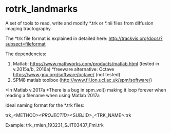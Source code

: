 # rotrk_landmarks
A set of tools to read, write and modify *.trk or *.nii files from diffusion imaging tractography. 


The *trk file format is explained in detailed here: 
http://trackvis.org/docs/?subsect=fileformat

The dependencies:
1. Matlab: https://www.mathworks.com/products/matlab.html (tested in v.2015a/b, 2016a)
   *freeware alternative: Octave https://www.gnu.org/software/octave/ (not tested)
2. SPM8 matlab toolbox (http://www.fil.ion.ucl.ac.uk/spm/software/)


*In Matlab v.2017a
*There is a bug in spm_vol() making it loop forever when reading a filename when using Matlab 2017a


Ideal naming format for the *.trk files:

trk_\<METHOD>_\<PROJECTID>_\<SUBJID>_\<TRK_NAME>.trk

Example: 
    trk_rmlen_193231_SJIT03437_Fmi.trk
